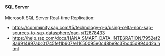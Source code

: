 #### SQL Server 

Microsoft SQL Server Real-time Replication:
* https://community.sap.com/t5/technology-q-a/using-delta-non-sap-sources-to-sap-datasphere/qaq-p/12678433
* https://help.sap.com/docs/HANA_SMART_DATA_INTEGRATION/7952ef28a6914997abc01745fef1b607/e11650095e0c48be9c37bc45d994dd2a.html
